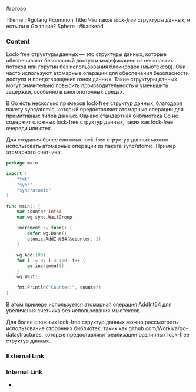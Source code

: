 #готово 

Theme : #golang #common 
Title: Что такое _lock-free_ структуры данных, и есть ли в _Go_ такие?
Sphere : #backend

### Content

Lock-free структуры данных — это структуры данных, которые обеспечивают безопасный доступ и модификацию из нескольких потоков или горутин без использования блокировок (мьютексов). Они часто используют атомарные операции для обеспечения безопасности доступа и предотвращения гонок данных. Такие структуры данных могут значительно повысить производительность и уменьшить задержки, особенно в многопоточных средах.

В Go есть несколько примеров lock-free структур данных, благодаря пакету sync/atomic, который предоставляет атомарные операции для примитивных типов данных. Однако стандартная библиотека Go не содержит сложных lock-free структур данных, таких как lock-free очереди или стек.

Для создания более сложных lock-free структур данных можно использовать атомарные операции из пакета sync/atomic. Пример атомарного счетчика:

```go
package main

import (
    "fmt"
    "sync"
    "sync/atomic"
)

func main() {
    var counter int64
    var wg sync.WaitGroup

    increment := func() {
        defer wg.Done()
        atomic.AddInt64(&counter, 1)
    }

    wg.Add(100)
    for i := 0; i < 100; i++ {
        go increment()
    }
    wg.Wait()

    fmt.Println("Counter:", counter)
}
```

В этом примере используется атомарная операция AddInt64 для увеличения счетчика без использования мьютексов.

Для более сложных lock-free структур данных можно рассмотреть использование сторонних библиотек, таких как github.com/Workiva/go-datastructures, которые предоставляют реализации различных lock-free структур данных.

### External Link



### Internal Link

- 